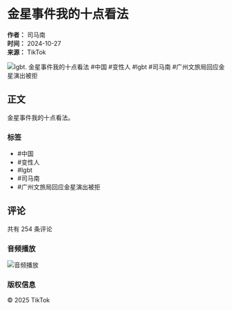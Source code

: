 # 金星事件我的十点看法

**作者：** 司马南  
**时间：** 2024-10-27  
**来源：** TikTok  

![lgbt. 金星事件我的十点看法 #中国 #变性人 #lgbt #司马南 #广州文旅局回应金星演出被拒](https://p16-sign-sg.tiktokcdn-us.com/obj/tos-alisg-p-0037/9e8c52acf1464a5d9884ca816d2b8fe6_1729999155?lk3s=81f88b70&x-expires=1737028800&x-signature=Q41cy4MGN3pwy%2F4uJiG%2B9j%2BzSc4%3D&shp=81f88b70&shcp=-)

## 正文

金星事件我的十点看法。

### 标签
- #中国
- #变性人
- #lgbt
- #司马南
- #广州文旅局回应金星演出被拒

## 评论
共有 254 条评论

### 音频播放
![音频播放](https://p16-sign-sg.tiktokcdn-us.com/obj/tos-alisg-p-0037/9e8c52acf1464a5d9884ca816d2b8fe6_1729999155?lk3s=81f88b70&x-expires=1737028800&x-signature=Q41cy4MGN3pwy%2F4uJiG%2B9j%2BzSc4%3D&shp=81f88b70&shcp=-)

### 版权信息
© 2025 TikTok
<!-- tcd_original_link https://www.tiktok.com/@simanan3e/video/7430289755398540562 -->
